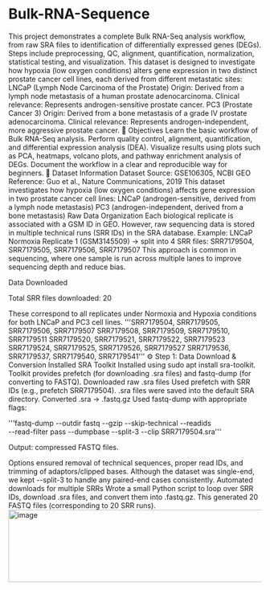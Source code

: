 # Bulk-RNA-Sequence
This project demonstrates a complete Bulk RNA-Seq analysis workflow, from raw SRA files to identification of differentially expressed genes (DEGs). Steps include preprocessing, QC, alignment, quantification, normalization, statistical testing, and visualization.
This dataset is designed to investigate how hypoxia (low oxygen conditions) alters gene expression in two distinct prostate cancer cell lines, each derived from different metastatic sites:
LNCaP (Lymph Node Carcinoma of the Prostate)
Origin: Derived from a lymph node metastasis of a human prostate adenocarcinoma.
Clinical relevance: Represents androgen-sensitive prostate cancer.
PC3 (Prostate Cancer 3)
Origin: Derived from a bone metastasis of a grade IV prostate adenocarcinoma.
Clinical relevance: Represents androgen-independent, more aggressive prostate cancer.
📌 Objectives
Learn the basic workflow of Bulk RNA-Seq analysis.
Perform quality control, alignment, quantification, and differential expression analysis (DEA).
Visualize results using plots such as PCA, heatmaps, volcano plots, and pathway enrichment analysis of DEGs.
Document the workflow in a clear and reproducible way for beginners.
📂 Dataset Information
Dataset Source: GSE106305, NCBI GEO
Reference: Guo et al., Nature Communications, 2019
This dataset investigates how hypoxia (low oxygen conditions) affects gene expression in two prostate cancer cell lines:
LNCaP (androgen-sensitive, derived from a lymph node metastasis)
PC3 (androgen-independent, derived from a bone metastasis)
Raw Data Organization
Each biological replicate is associated with a GSM ID in GEO.
However, raw sequencing data is stored in multiple technical runs (SRR IDs) in the SRA database.
Example:
LNCaP Normoxia Replicate 1 (GSM3145509) → split into 4 SRR files:
SRR7179504, SRR7179505, SRR7179506, SRR7179507
This approach is common in sequencing, where one sample is run across multiple lanes to improve sequencing depth and reduce bias.

Data Downloaded

Total SRR files downloaded: 20

These correspond to all replicates under Normoxia and Hypoxia conditions for both LNCaP and PC3 cell lines.
'''SRR7179504, SRR7179505, SRR7179506, SRR7179507
SRR7179508, SRR7179509, SRR7179510, SRR7179511
SRR7179520, SRR7179521, SRR7179522, SRR7179523
SRR7179524, SRR7179525, SRR7179526, SRR7179527
SRR7179536, SRR7179537, SRR7179540, SRR7179541'''
⚙️ Step 1: Data Download & Conversion
Installed SRA Toolkit
Installed using sudo apt install sra-toolkit.
Toolkit provides prefetch (for downloading .sra files) and fastq-dump (for converting to FASTQ).
Downloaded raw .sra files
Used prefetch with SRR IDs (e.g., prefetch SRR7179504).
.sra files were saved into the default SRA directory.
Converted .sra → .fastq.gz
Used fastq-dump with appropriate flags:

'''fastq-dump --outdir fastq --gzip --skip-technical --readids \
  --read-filter pass --dumpbase --split-3 --clip SRR7179504.sra'''

Output: compressed FASTQ files.

Options ensured removal of technical sequences, proper read IDs, and trimming of adaptors/clipped bases.
Although the dataset was single-end, we kept --split-3 to handle any paired-end cases consistently.
Automated downloads for multiple SRRs
Wrote a small Python script to loop over SRR IDs, download .sra files, and convert them into .fastq.gz.
This generated 20 FASTQ files (corresponding to 20 SRR runs).
<img width="1226" height="144" alt="image" src="https://github.com/user-attachments/assets/30fbf8f5-27df-40c8-9a09-ac250fb0102d" />
